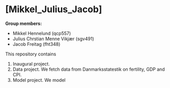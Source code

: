 # \[Mikkel_Julius_Jacob\]

**Group members:**
- Mikkel Hennelund (qcp557)
- Julius Chrstian Menne Vikjær (sgv491)
- Jacob Freitag (fht348)

This repository contains  
1. Inaugural project. 
2. Data project. We fetch data from Danmarksstatestik on fertility, GDP and CPI. 
3. Model project. We model 
